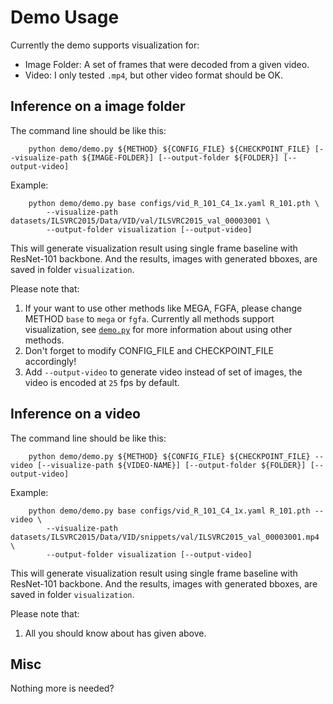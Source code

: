 # Demo Usage

Currently the demo supports visualization for:
- Image Folder: A set of frames that were decoded from a given video.
- Video: I only tested `.mp4`, but other video format should be OK.

## Inference on a image folder

The command line should be like this:
```shell
    python demo/demo.py ${METHOD} ${CONFIG_FILE} ${CHECKPOINT_FILE} [--visualize-path ${IMAGE-FOLDER}] [--output-folder ${FOLDER}] [--output-video]
``` 
Example:
```shell
    python demo/demo.py base configs/vid_R_101_C4_1x.yaml R_101.pth \
        --visualize-path datasets/ILSVRC2015/Data/VID/val/ILSVRC2015_val_00003001 \
        --output-folder visualization [--output-video]
```
This will generate visualization result using single frame baseline with ResNet-101 backbone. And the results, images with generated bboxes, are saved in folder `visualization`. 

Please note that:
1) If your want to use other methods like MEGA, FGFA, please change METHOD `base` to `mega` or `fgfa`. Currently all methods support visualization, see [`demo.py`](demo.py) for more information about using other methods.
2) Don't forget to modify CONFIG_FILE and CHECKPOINT_FILE accordingly!
3) Add `--output-video` to generate video instead of set of images, the video is encoded at `25` fps by default.

## Inference on a video

The command line should be like this:
```shell
    python demo/demo.py ${METHOD} ${CONFIG_FILE} ${CHECKPOINT_FILE} --video [--visualize-path ${VIDEO-NAME}] [--output-folder ${FOLDER}] [--output-video]
``` 
Example:
```shell
    python demo/demo.py base configs/vid_R_101_C4_1x.yaml R_101.pth --video \
        --visualize-path datasets/ILSVRC2015/Data/VID/snippets/val/ILSVRC2015_val_00003001.mp4 \
        --output-folder visualization [--output-video]
```
This will generate visualization result using single frame baseline with ResNet-101 backbone. And the results, images with generated bboxes, are saved in folder `visualization`. 

Please note that:
1) All you should know about has given above.

## Misc

Nothing more is needed?